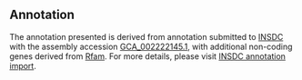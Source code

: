 

Annotation
----------

The annotation presented is derived from annotation submitted to
[INSDC](http://www.insdc.org) with the assembly accession
[GCA\_002222145.1](http://www.ebi.ac.uk/ena/data/view/GCA_002222145.1),
with additional non-coding genes derived from
[Rfam](http://rfam.xfam.org/). For more details, please visit [INSDC
annotation
import](http://ensemblgenomes.org/info/data/insdc_annotation).
